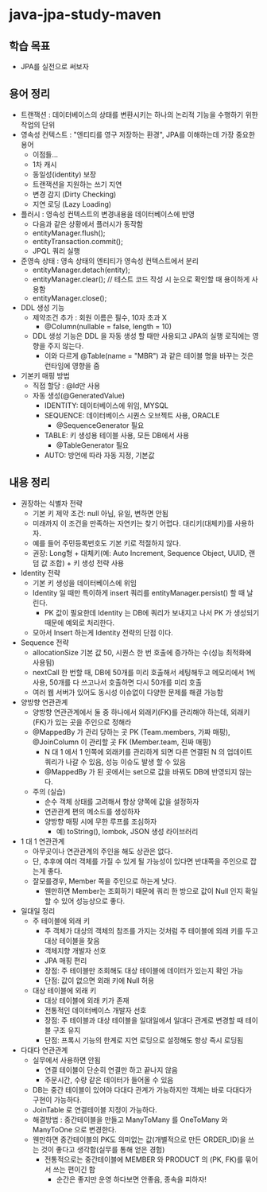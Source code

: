 # java-jpa-study-maven

## 학습 목표

- JPA를 실전으로 써보자

## 용어 정리

- 트랜잭션 : 데이터베이스의 상태를 변환시키는 하나의 논리적 기능을 수행하기 위한 작업의 단위
- 영속성 컨텍스트 : "엔티티를 영구 저장하는 환경", JPA를 이해하는데 가장 중요한 용어
    - 이점들...
    - 1차 캐시
    - 동일성(identity) 보장
    - 트랜잭션을 지원하는 쓰기 지연
    - 변경 감지 (Dirty Checking)
    - 지연 로딩 (Lazy Loading)
- 플러시 : 영속성 컨텍스트의 변경내용을 데이터베이스에 반영
    - 다음과 같은 상황에서 플러시가 동작함
    - entityManager.flush();
    - entityTransaction.commit();
    - JPQL 쿼리 실행
- 준영속 상태 : 영속 상태의 엔티티가 영속성 컨텍스트에서 분리
    - entityManager.detach(entity);
    - entityManager.clear();  // 테스트 코드 작성 시 눈으로 확인할 때 용이하게 사용함
    - entityManager.close();
- DDL 생성 기능
    - 제약조건 추가 : 회원 이름은 필수, 10자 초과 X
        - @Column(nullable = false, length = 10)
    - DDL 생성 기능은 DDL 을 자동 생성 할 때만 사용되고 JPA의 실행 로직에는 영향을 주지 않는다.
        - 이와 다르게 @Table(name = "MBR") 과 같은 테이블 명을 바꾸는 것은 런타임에 영향을 줌
- 기본키 매핑 방법
    - 직접 할당 : @Id만 사용
    - 자동 생성(@GeneratedValue)
        - IDENTITY: 데이터베이스에 위임, MYSQL
        - SEQUENCE: 데이터베이스 시퀀스 오브젝트 사용, ORACLE
            - @SequenceGenerator 필요
        - TABLE: 키 생성용 테이블 사용, 모든 DB에서 사용
            - @TableGenerator 필요
        - AUTO: 방언에 따라 자동 지정, 기본값

## 내용 정리

- 권장하는 식별자 전략
    - 기본 키 제약 조건: null 아님, 유일, 변하면 안됨
    - 미래까지 이 조건을 만족하는 자연키는 찾기 어렵다. 대리키(대체키)를 사용하자.
    - 예를 들어 주민등록번호도 기본 키로 적절하지 않다.
    - 권장: Long형 + 대체키(예: Auto Increment, Sequence Object, UUID, 랜덤 값 조합) + 키 생성 전략 사용
- Identity 전략
    - 기본 키 생성을 데이터베이스에 위임
    - Identity 일 때만 특이하게 insert 쿼리를 entityManager.persist() 할 때 날린다.
        - PK 값이 필요한데 Identity 는 DB에 쿼리가 보내지고 나서 PK 가 생성되기 때문에 예외로 처리한다.
    - 모아서 Insert 하는게 Identity 전략의 단점 이다.
- Sequence 전략
    - allocationSize 기본 값 50, 시퀀스 한 번 호출에 증가하는 수(성능 최적화에 사용됨)
    - nextCall 한 번할 때, DB에 50개를 미리 호출해서 세팅해두고 메모리에서 1씩 사용, 50개를 다 쓰고나서 호출하면 다시 50개를 미리 호출
    - 여러 웹 서버가 있어도 동시성 이슈없이 다양한 문제를 해결 가능함
- 양방향 연관관계
    - 양방향 연관관계에서 둘 중 하나에서 외래키(FK)를 관리해야 하는데, 외래키(FK)가 있는 곳을 주인으로 정해라
    - @MappedBy 가 관리 당하는 곳 PK (Team.members, 가짜 매핑), @JoinColumn 이 관리할 곳 FK (Member.team, 진짜 매핑)
        - N 대 1 에서 1 인쪽에 외래키를 관리하게 되면 다른 연결된 N 의 업데이트 쿼리가 나갈 수 있음, 성능 이슈도 발생 할 수 있음
        - @MappedBy 가 된 곳에서는 set으로 값을 바꿔도 DB에 반영되지 않는다.
    - 주의 (실습)
        - 순수 객체 상태를 고려해서 항상 양쪽에 값을 설정하자
        - 연관관계 편의 메소드를 생성하자
        - 양방향 매핑 시에 무한 루프를 조심하자
            - 예) toString(), lombok, JSON 생성 라이브러리
- 1 대 1 연관관계
    - 아무곳이나 연관관계의 주인을 해도 상관은 없다.
    - 단, 추후에 여러 객체를 가질 수 있게 될 가능성이 있다면 반대쪽을 주인으로 잡는게 좋다.
    - 잘모를경우, Member 쪽을 주인으로 하는게 낫다.
        - 웬만하면 Member는 조회하기 때문에 쿼리 한 방으로 값이 Null 인지 확일 할 수 있어 성능상으로 좋다.
- 일대일 정리
    - 주 테이블에 외래 키
        - 주 객체가 대상의 객체의 참조를 가지는 것처럼 주 테이블에 외래 키를 두고 대상 테이블을 찾음
        - 객체지향 개발자 선호
        - JPA 매핑 편리
        - 장점: 주 테이블만 조회해도 대상 테이블에 데이터가 있는지 확인 가능
        - 단점: 값이 없으면 외래 키에 Null 허용
    - 대상 테이블에 외래 키
        - 대상 테이블에 외래 키가 존재
        - 전통적인 데이터베이스 개발자 선호
        - 장점: 주 테이블과 대상 테이블을 일대일에서 일대다 관계로 변경할 때 테이블 구조 유지
        - 단점: 프록시 기능의 한계로 지연 로딩으로 설정해도 항상 즉시 로딩됨
- 다대다 연관관계
    - 실무에서 사용하면 안됨
        - 연결 테이블이 단순히 연결만 하고 끝나지 않음
        - 주문시간, 수량 같은 데이터가 들어올 수 있음
    - DB는 중간 테이블이 있어야 다대다 관계가 가능하지만 객체는 바로 다대다가 구현이 가능하다.
    - JoinTable 로 연결테이블 지정이 가능하다.
    - 해결방법 : 중간테이블을 만들고 ManyToMany 를 OneToMany 와 ManyToOne 으로 변경한다.
    - 웬만하면 중간테이블의 PK도 의미없는 값(개별적으로 만든 ORDER_ID)을 쓰는 것이 좋다고 생각함(실무를 통해 얻은 경험)
        - 전통적으로는 중간테이블에 MEMBER 와 PRODUCT 의 (PK, FK)를 묶어서 쓰는 편이긴 함
            - 순간은 좋지만 운영 하다보면 안좋음, 종속을 피하자!

        